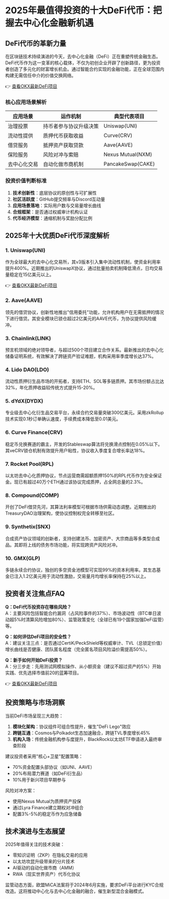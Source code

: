 # 2025年最值得投资的十大DeFi代币：把握去中心化金融新机遇

## DeFi代币的革新力量

在区块链技术持续演进的今天，去中心化金融（DeFi）正在重塑传统金融生态。DeFi代币作为这一变革的核心载体，不仅为初创企业开辟了创新路径，更为投资者创造了多元化的财富增长机会。通过智能合约实现的金融功能，正在全球范围内构建无需信任中介的价值交换网络。

👉 [查看OKX最新DeFi项目](https://bit.ly/okx_welcome)

### 核心应用场景解析

| 应用场景       | 运作机制                      | 典型代表项目          |
|----------------|-----------------------------|---------------------|
| 治理投票       | 持币者参与协议升级决策        | Uniswap(UNI)        |
| 流动性提供     | 质押代币获取收益              | Curve(CRV)           |
| 借贷服务       | 抵押资产获取贷款              | Aave(AAVE)           |
| 保险服务       | 风险对冲与索赔                | Nexus Mutual(NXM)    |
| 去中心化交易   | 自动化做市商机制              | PancakeSwap(CAKE)    |

### 投资价值判断标准

1. **技术创新性**：底层协议的原创性与可扩展性
2. **社区活跃度**：GitHub提交频率与Discord互动量
3. **应用场景落地**：实际用户数与交易量增长曲线
4. **合规框架**：是否通过权威审计机构认证
5. **代币经济模型**：通缩机制与奖励分配比例

## 2025年十大优质DeFi代币深度解析

### 1. Uniswap(UNI)
作为全球最大的去中心化交易所，其v3版本引入集中流动性机制，使资金利用率提升400%。近期推出的UniswapX协议，通过批量拍卖机制降低滑点，日均交易量稳定在15亿美元以上。

👉 [查看OKX最新DeFi项目](https://bit.ly/okx_welcome)

### 2. Aave(AAVE)
领先的借贷协议，创新性地推出"信用委托"功能，允许机构用户在无需抵押的情况下进行借贷。其安全模块已锁仓超过2亿美元的AAVE代币，为协议提供风险缓冲。

### 3. Chainlink(LINK)
预言机领域的绝对领导者，与超过500个项目建立合作关系。最新推出的去中心化储备证明系统，有效解决了跨链资产验证难题，机构采用率季度增长达37%。

### 4. Lido DAO(LDO)
流动性质押衍生品市场的开拓者，支持ETH、SOL等多链质押。其市场份额占比达32%，年化质押收益较传统方式提升15-20%。

### 5. dYdX(DYDX)
专业级去中心化衍生品交易平台，永续合约交易量突破300亿美元。采用zkRollup技术实现0.1秒订单确认速度，手续费成本降低至0.01美元。

### 6. Curve Finance(CRV)
稳定币兑换赛道的霸主，开发的Stableswap算法将兑换滑点控制在0.05%以下。其veCRV锁仓机制有效提升用户粘性，协议收入季度复合增长率达18%。

### 7. Rocket Pool(RPL)
以太坊去中心化质押协议，节点运营商需超额质押150%的RPL代币作为安全保证金。现已有超过40万个ETH通过该协议完成质押，占全网总量的2.3%。

### 8. Compound(COMP)
开创了DeFi借贷先河，其算法利率模型可根据市场供需动态调整。近期推出的TreasuryDAO治理架构，使协议控制权完全转移至社区。

### 9. Synthetix(SNX)
合成资产协议领域的创新者，支持创建法币、加密资产、大宗商品等多类型合成品。其即将上线的债务市场功能，将实现跨资产风险对冲。

### 10. GMX(GLP)
多链永续合约协议，独创的多空资金池模型可实现99%的资本利用率。其生态基金已注入1.2亿美元用于流动性激励，交易量月均增长率保持在25%以上。

## 投资者关注焦点FAQ

**Q：DeFi代币投资存在哪些风险？**  
A：主要风险包括智能合约漏洞（占风险事件的37%）、市场波动性（BTC单日波动超5%时清算风险增加80%）、监管政策变化（全球已有19个国家加强DeFi监管）等。

**Q：如何评估DeFi项目的安全性？**  
A：建议关注三点：是否通过CertiK/PeckShield等权威审计、TVL（总锁定价值）增长曲线是否健康、团队匿名程度（完全匿名项目风险溢价需提高50%）。

**Q：新手如何开始DeFi投资？**  
A：分三步走：先用测试网模拟操作、从小额资金（建议不超过资产的5%）开始实践、优先选择市值前20的蓝筹项目。

👉 [查看OKX最新DeFi项目](https://bit.ly/okx_welcome)

## 投资策略与市场洞察

当前DeFi市场呈现三大趋势：
1. **模块化架构**：协议组件可组合性提升，催生"DeFi Lego"效应
2. **跨链互通**：Cosmos与Polkadot生态加速融合，跨链TVL季度增长45%
3. **机构入场**：传统金融机构参与度提升，BlackRock以太坊ETF申请进入最终审查阶段

建议投资者采用"核心+卫星"配置策略：
- 70%资金配置头部协议（如UNI、AAVE）
- 20%布局潜力赛道（如DeFi衍生品）
- 10%用于新兴项目早期参与

风险对冲方案：
- 使用Nexus Mutual为质押资产投保
- 通过Lyra Finance建立期权对冲组合
- 配置3%-5%的稳定币作为应急储备

## 技术演进与生态展望

2025年值得关注的技术突破：
- 零知识证明（ZKP）在隐私交易的应用
- 以太坊坎昆升级带来的分片技术
- AI驱动的自动化做市商（AMM）
- RWA（现实世界资产）代币化协议

监管动态方面，欧盟MiCA法案将于2024年6月实施，要求DeFi平台进行KYC合规改造。这将推动中心化与去中心化金融的融合，催生新型混合金融模式。
